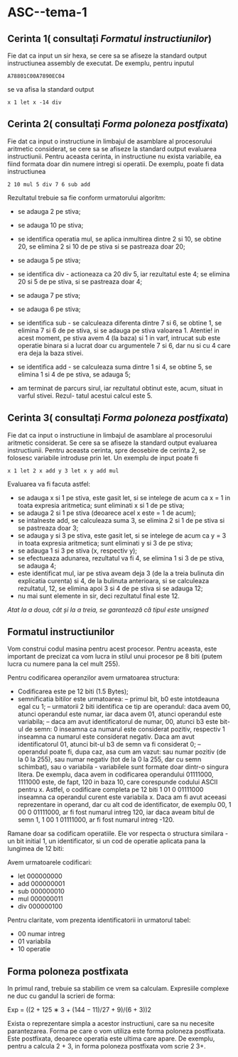 # ASC--tema-1

## Cerinta 1( consultați _Formatul instructiunilor_)

Fie dat ca input un sir hexa, se cere sa se afiseze la standard output instructiunea assembly de
executat.
De exemplu, pentru inputul 
```
A78801C00A7890EC04
```
 se va afisa la standard output 
 ```
x 1 let x -14 div
```

## Cerinta 2( consultați _Forma poloneza postfixata_)
Fie dat ca input o instructiune in limbajul de asamblare al procesorului aritmetic considerat, se
cere sa se afiseze la standard output evaluarea instructiunii. Pentru aceasta cerinta, in instructiune
nu exista variabile, ea fiind formata doar din numere intregi si operatii.
De exemplu, poate fi data instructiunea 
```
2 10 mul 5 div 7 6 sub add
```
Rezultatul trebuie sa fie conform urmatorului algoritm:
- se adauga 2 pe stiva;
- se adauga 10 pe stiva;
- se identifica operatia mul, se aplica inmultirea dintre 2 si 10, se obtine 20, se elimina 2 si 10
de pe stiva si se pastreaza doar 20;
- se adauga 5 pe stiva;
- se identifica div - actioneaza ca 20 div 5, iar rezultatul este 4; se elimina 20 si 5 de pe stiva,
si se pastreaza doar 4;
- se adauga 7 pe stiva;
- se adauga 6 pe stiva;
- se identifica sub - se calculeaza diferenta dintre 7 si 6, se obtine 1, se elimina 7 si 6 de pe stiva,
si se adauga pe stiva valoarea 1. Atentie! in acest moment, pe stiva avem 4 (la baza) si 1 in
varf, intrucat sub este operatie binara si a lucrat doar cu argumentele 7 si 6, dar nu si cu 4
care era deja la baza stivei.
- se identifica add - se calculeaza suma dintre 1 si 4, se obtine 5, se elimina 1 si 4 de pe stiva, se
adauga 5;

- am terminat de parcurs sirul, iar rezultatul obtinut este, acum, situat in varful stivei. Rezul-
tatul acestui calcul este 5.

## Cerinta 3( consultați _Forma poloneza postfixata_)
Fie dat ca input o instructiune in limbajul de asamblare al procesorului aritmetic considerat. Se
cere sa se afiseze la standard output evaluarea instructiunii. Pentru aceasta cerinta, spre deosebire
de cerinta 2, se folosesc variabile introduse prin let.
Un exemplu de input poate fi 
```
x 1 let 2 x add y 3 let x y add mul
```

Evaluarea va fi facuta astfel:
- se adauga x si 1 pe stiva, este gasit let, si se intelege de acum ca x = 1 in toata expresia
aritmetica; sunt eliminati x si 1 de pe stiva;
- se adauga 2 si 1 pe stiva (deoarece acel x este = 1 de acum);
- se intalneste add, se calculeaza suma 3, se elimina 2 si 1 de pe stiva si se pastreaza doar 3;
- se adauga y si 3 pe stiva, este gasit let, si se intelege de acum ca y = 3 in toata expresia
aritmetica; sunt eliminati y si 3 de pe stiva;
- se adauga 1 si 3 pe stiva (x, respectiv y);
- se efectueaza adunarea, rezultatul va fi 4, se elimina 1 si 3 de pe stiva, se adauga 4;
- este identificat mul, iar pe stiva aveam deja 3 (de la a treia bulinuta din explicatia curenta) si
4, de la bulinuta anterioara, si se calculeaza rezultatul, 12, se elimina apoi 3 si 4 de pe stiva si
se adauga 12;
- nu mai sunt elemente in sir, deci rezultatul final este 12.

_Atat la a doua, cât și la a treia, se garantează că tipul este unsigned_



## Formatul instructiunilor
Vom construi codul masina pentru acest procesor. Pentru aceasta, este important de precizat ca
vom lucra in stilul unui procesor pe 8 biti (putem lucra cu numere pana la cel mult 255). 

Pentru codificarea operanzilor avem urmatoarea structura:

- Codificarea este pe 12 biti (1.5 Bytes);
- semnificatia bitilor este urmatoarea:
  – primul bit, b0 este intotdeauna egal cu 1;
  – urmatorii 2 biti identifica ce tip are operandul: daca avem 00, atunci operandul este
numar, iar daca avem 01, atunci operandul este variabila;
  – daca am avut identificatorul de numar, 00, atunci b3 este bit-ul de semn: 0 inseamna ca
numarul este considerat pozitiv, respectiv 1 inseamna ca numarul este considerat negativ.
Daca am avut identificatorul 01, atunci bit-ul b3 de semn va fi considerat 0;
  – operandul poate fi, dupa caz, asa cum am vazut: sau numar pozitiv (de la 0 la 255), sau
numar negativ (tot de la 0 la 255, dar cu semn schimbat), sau o variabila - variabilele sunt
formate doar dintr-o singura litera. De exemplu, daca avem in codificarea operandului
01111000, 1111000 este, de fapt, 120 in baza 10, care corespunde codului ASCII pentru x.
Astfel, o codificare completa pe 12 biti 1 01 0 01111000 inseamna ca operandul curent
este variabila x. Daca am fi avut aceeasi reprezentare in operand, dar cu alt cod de
identificator, de exemplu 00, 1 00 0 01111000, ar fi fost numarul intreg 120, iar daca
aveam bitul de semn 1, 1 00 1 01111000, ar fi fost numarul intreg -120.

Ramane doar sa codificam operatiile. Ele vor respecta o structura similara - un bit initial 1, un
identificator, si un cod de operatie aplicata pana la lungimea de 12 biti:

Avem urmatoarele codificari:
- let 000000000
- add 000000001
- sub 000000010
- mul 000000011
- div 000000100

Pentru claritate, vom prezenta identificatorii in urmatorul tabel:

- 00 numar intreg
- 01 variabila
- 10 operatie

## Forma poloneza postfixata
In primul rand, trebuie sa stabilim ce vrem sa calculam. Expresiile complexe ne duc cu gandul la
scrieri de forma:

Exp = ((2 + 125 ∗ 3 + (144 − 11)/27 + 9)/(6 + 3))2

Exista o reprezentare simpla a acestor instructiuni, care sa nu necesite parantezarea. Forma pe
care o vom utiliza este forma poloneza postfixata. Este postfixata, deoarece operatia este ultima
care apare. De exemplu, pentru a calcula 2 + 3, in forma poloneza postfixata vom scrie 2 3+.
